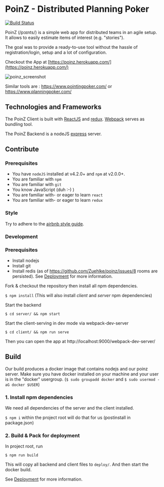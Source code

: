 # PoinZ - Distributed Planning Poker

[![Build Status](https://travis-ci.org/Zuehlke/poinz.svg?branch=master)](https://travis-ci.org/Zuehlke/poinz)

PoinZ (/pɔɪnts/) is a simple web app for distributed teams in an agile setup. It allows to easily estimate items of interest (e.g. "stories").

The goal was to provide a ready-to-use tool without the hassle of registration/login, setup and a lot of configuration.

Checkout the App at [https://poinz.herokuapp.com/](https://poinz.herokuapp.com/)

![poinz_screenshot](https://cloud.githubusercontent.com/assets/1777143/13347877/846c4630-dc70-11e5-8c04-e5a03d18645d.png)

Similar tools are : https://www.pointingpoker.com/ or https://www.planningpoker.com/

## Technologies and Frameworks

The PoinZ Client is built with [ReactJS](https://facebook.github.io/react/) and [redux](https://github.com/reactjs/redux).
[Webpack](https://webpack.github.io/) serves as bundling tool.

The PoinZ Backend is a nodeJS [express](http://expressjs.com/) server.


## Contribute

### Prerequisites

* You have `nodeJS` installed at v4.2.0+ and `npm` at v2.0.0+.
* You are familiar with `npm`
* You are familiar with `git`
* You know JavaScript (duh :-) )
* You are familiar with- or eager to learn `react`
* You are familiar with- or eager to learn `redux`

### Style

Try to adhere to the [airbnb style guide](https://github.com/airbnb/javascript).

### Development

### Prerequisites

* Install nodejs
* Install git
* Install redis (as of https://github.com/Zuehlke/poinz/issues/8 rooms are persisted). See [Deployment](DEPLOYMENT.md) for more information.

Fork & checkout the repository then install all npm dependencies.

`$ npm install`  (This will also install *client* and *server* npm dependencies)

Start the backend

`$ cd server/ && npm start`

Start the client-serving in dev mode via webpack-dev-server

`$ cd client/ && npm run serve`

Then you can open the app at http://localhost:9000/webpack-dev-server/


## Build

Our build produces a docker image that contains nodejs and our poinz server.
Make sure you have docker installed on your machine and your user is in the "docker" usergroup. (```$ sudo groupadd docker``` and ```$ sudo usermod -aG docker $USER```)

### 1. Install  npm dependencies

We need all dependencies of the server and the client installed.

```$ npm i``` within the project root will do that for us (postinstall in package.json)

### 2. Build & Pack for deployment

In project root, run

```
$ npm run build
```

This will copy all backend and client files to `deploy/`. 
And then start the docker build.

See [Deployment](DEPLOYMENT.md) for more information.
